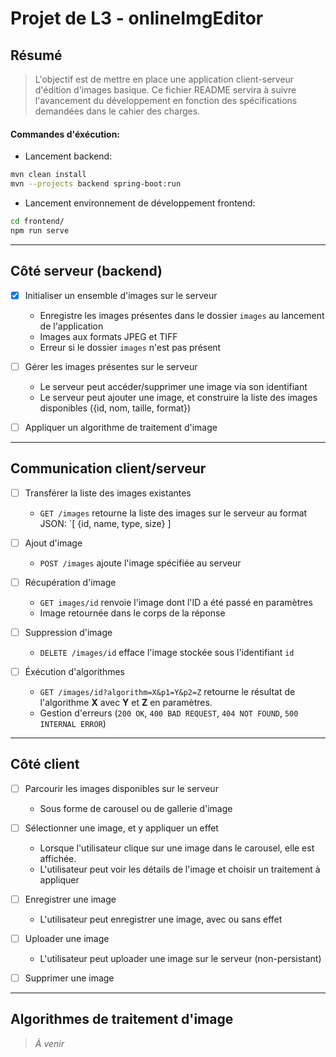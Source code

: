 # Projet de L3 - onlineImgEditor

## Résumé

> L'objectif est de mettre en place une application client-serveur d'édition d'images basique. Ce fichier README servira à suivre l'avancement du développement en fonction des spécifications demandées dans le cahier des charges.
#### Commandes d'éxécution:
* Lancement backend:
```sh
mvn clean install
mvn --projects backend spring-boot:run
```
* Lancement environnement de développement frontend:
```sh
cd frontend/
npm run serve
```


------------------------------

## Côté serveur (backend)

* [x] Initialiser un ensemble d'images sur le serveur
  * Enregistre les images présentes dans le dossier `images` au lancement de l'application 
  * Images aux formats JPEG et TIFF
  * Erreur si le dossier `images` n'est pas présent

* [ ] Gérer les images présentes sur le serveur
  * Le serveur peut accéder/supprimer une image via son identifiant
  * Le serveur peut ajouter une image, et construire la liste des images disponibles ({id, nom, taille, format})
  
* [ ] Appliquer un algorithme de traitement d'image 

---------------

## Communication client/serveur

* [ ] Transférer la liste des images existantes
  * `GET /images` retourne la liste des images sur le serveur au format JSON: `[ {id, name, type, size} ]

* [ ] Ajout d'image
  * `POST /images` ajoute l'image spécifiée au serveur

* [ ] Récupération d'image
  * `GET images/id` renvoie l'image dont l'ID a été passé en paramètres 
  * Image retournée dans le corps de la réponse

* [ ] Suppression d'image
  * `DELETE /images/id` efface l'image stockée sous l'identifiant `id`

* [ ] Éxécution d'algorithmes
  * `GET /images/id?algorithm=X&p1=Y&p2=Z` retourne le résultat de l'algorithme **X** avec **Y** et **Z** en paramètres.
  * Gestion d'erreurs (`200 OK`, `400 BAD REQUEST`, `404 NOT FOUND`, `500 INTERNAL ERROR`)


---------------

## Côté client

* [ ] Parcourir les images disponibles sur le serveur
  * Sous forme de carousel ou de gallerie d'image

* [ ] Sélectionner une image, et y appliquer un effet
  * Lorsque l'utilisateur clique sur une image dans le carousel, elle est affichée.
  * L'utilisateur peut voir les détails de l'image et choisir un traitement à appliquer

* [ ] Enregistrer une image
  * L'utilisateur peut enregistrer une image, avec ou sans effet

* [ ] Uploader une image
  * L'utilisateur peut uploader une image sur le serveur (non-persistant)

* [ ] Supprimer une image 

---------------

## Algorithmes de traitement d'image

> *À venir*
